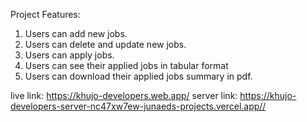 Project Features:
1. Users can add new jobs.
2. Users can delete and update new jobs.
3. Users can apply jobs.
4. Users can see their applied jobs in tabular format
5. Users can download their applied jobs summary in pdf.


live link: https://khujo-developers.web.app/
server link: https://khujo-developers-server-nc47xw7ew-junaeds-projects.vercel.app//